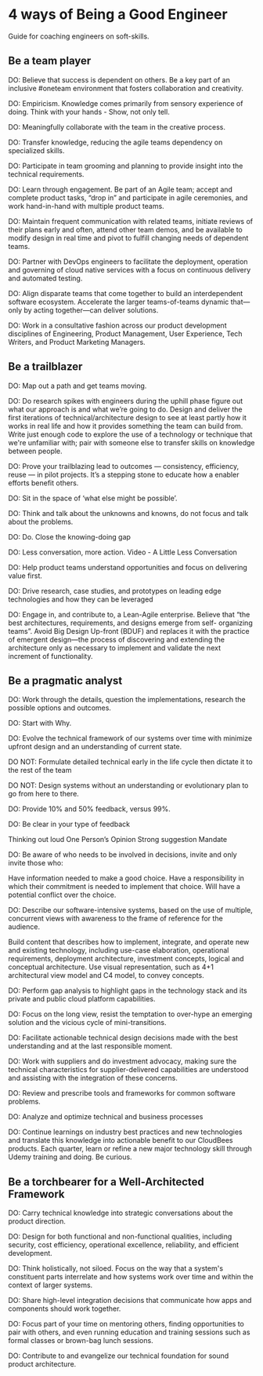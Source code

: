 # 4 ways of Being a Good Engineer

Guide for coaching engineers on soft-skills.

## Be a team player

DO: Believe that success is dependent on others. Be a key part of an inclusive #oneteam environment
that fosters collaboration and creativity.

DO: Empiricism. Knowledge comes primarily from sensory experience of doing. Think with your hands -
Show, not only tell.

DO: Meaningfully collaborate with the team in the creative process.

DO: Transfer knowledge, reducing the agile teams dependency on specialized skills.

DO: Participate in team grooming and planning to provide insight into the technical requirements.

DO: Learn through engagement. Be part of an Agile team; accept and complete product tasks, “drop in”
and participate in agile ceremonies, and work hand-in-hand with multiple product teams.

DO: Maintain frequent communication with related teams, initiate reviews of their plans early and
often, attend other team demos, and be available to modify design in real time and pivot to fulfill
changing needs of dependent teams.

DO: Partner with DevOps engineers to facilitate the deployment, operation and governing of cloud
native services with a focus on continuous delivery and automated testing.

DO: Align disparate teams that come together to build an interdependent software ecosystem.
Accelerate the larger teams-of-teams dynamic that—only by acting together—can deliver solutions.

DO: Work in a consultative fashion across our product development disciplines of Engineering,
Product Management, User Experience, Tech Writers, and Product Marketing Managers.

## Be a trailblazer

DO: Map out a path and get teams moving.

DO: Do research spikes with engineers during the uphill phase figure out what our approach is and
what we’re going to do. Design and deliver the first iterations of technical/architecture design to
see at least partly how it works in real life and how it provides something the team can build from.
Write just enough code to explore the use of a technology or technique that we're unfamiliar with;
pair with someone else to transfer skills on knowledge between people.

DO: Prove your trailblazing lead to outcomes — consistency, efficiency, reuse — in pilot projects.
It’s a stepping stone to educate how a enabler efforts benefit others.

DO: Sit in the space of ‘what else might be possible’.

DO: Think and talk about the unknowns and knowns, do not focus and talk about the problems.

DO: Do. Close the knowing-doing gap

DO: Less conversation, more action. Video - A Little Less Conversation

DO: Help product teams understand opportunities and focus on delivering value first.

DO: Drive research, case studies, and prototypes on leading edge technologies and how they can be
leveraged

DO: Engage in, and contribute to, a Lean-Agile enterprise. Believe that “the best architectures,
requirements, and designs emerge from self- organizing teams”. Avoid Big Design Up-front (BDUF) and
replaces it with the practice of emergent design—the process of discovering and extending the
architecture only as necessary to implement and validate the next increment of functionality.

## Be a pragmatic analyst

DO: Work through the details, question the implementations, research the possible options and
outcomes.

DO: Start with Why.

DO: Evolve the technical framework of our systems over time with minimize upfront design and an
understanding of current state.

DO NOT: Formulate detailed technical early in the life cycle then dictate it to the rest of the team

DO NOT: Design systems without an understanding or evolutionary plan to go from here to there.

DO: Provide 10% and 50% feedback, versus 99%.

DO: Be clear in your type of feedback

Thinking out loud One Person’s Opinion Strong suggestion Mandate

DO: Be aware of who needs to be involved in decisions, invite and only invite those who:

Have information needed to make a good choice. Have a responsibility in which their commitment is
needed to implement that choice. Will have a potential conflict over the choice.

DO: Describe our software-intensive systems, based on the use of multiple, concurrent views with
awareness to the frame of reference for the audience.

Build content that describes how to implement, integrate, and operate new and existing technology,
including use-case elaboration, operational requirements, deployment architecture, investment
concepts, logical and conceptual architecture. Use visual representation, such as 4+1 architectural
view model and C4 model, to convey concepts.

DO: Perform gap analysis to highlight gaps in the technology stack and its private and public cloud
platform capabilities.

DO: Focus on the long view, resist the temptation to over-hype an emerging solution and the vicious
cycle of mini-transitions.

DO: Facilitate actionable technical design decisions made with the best understanding and at the
last responsible moment.

DO: Work with suppliers and do investment advocacy, making sure the technical characteristics for
supplier-delivered capabilities are understood and assisting with the integration of these concerns.

DO: Review and prescribe tools and frameworks for common software problems.

DO: Analyze and optimize technical and business processes

DO: Continue learnings on industry best practices and new technologies and translate this knowledge
into actionable benefit to our CloudBees products. Each quarter, learn or refine a new major
technology skill through Udemy training and doing. Be curious.

## Be a torchbearer for a Well-Architected Framework

DO: Carry technical knowledge into strategic conversations about the product direction.

DO: Design for both functional and non-functional qualities, including security, cost efficiency,
operational excellence, reliability, and efficient development.

DO: Think holistically, not siloed. Focus on the way that a system's constituent parts interrelate
and how systems work over time and within the context of larger systems.

DO: Share high-level integration decisions that communicate how apps and components should work
together.

DO: Focus part of your time on mentoring others, finding opportunities to pair with others, and even
running education and training sessions such as formal classes or brown-bag lunch sessions.

DO: Contribute to and evangelize our technical foundation for sound product architecture.
